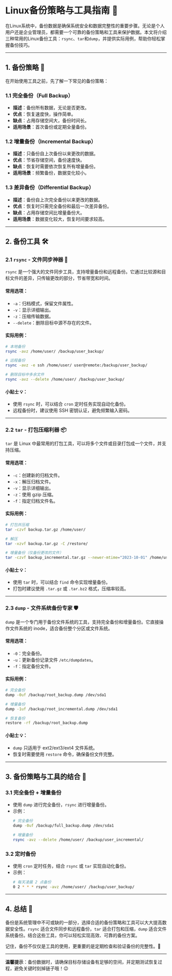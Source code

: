 # Linux备份策略与工具指南 🚀

在Linux系统中，备份数据是确保系统安全和数据完整性的重要步骤。无论是个人用户还是企业管理员，都需要一个可靠的备份策略和工具来保护数据。本文将介绍三种常用的Linux备份工具：`rsync`、`tar`和`dump`，并提供实际用例，帮助你轻松掌握备份技巧。

---

## 1. 备份策略 📜

在开始使用工具之前，先了解一下常见的备份策略：

### 1.1 完全备份（Full Backup）
- **描述**：备份所有数据，无论是否更改。
- **优点**：恢复速度快，操作简单。
- **缺点**：占用存储空间大，备份时间长。
- **适用场景**：首次备份或定期全量备份。

### 1.2 增量备份（Incremental Backup）
- **描述**：只备份自上次备份以来更改的数据。
- **优点**：节省存储空间，备份速度快。
- **缺点**：恢复时需要依次恢复所有增量备份。
- **适用场景**：频繁备份，数据变化较小。

### 1.3 差异备份（Differential Backup）
- **描述**：备份自上次完全备份以来更改的数据。
- **优点**：恢复时只需完全备份和最后一次差异备份。
- **缺点**：占用存储空间比增量备份大。
- **适用场景**：数据变化较大，恢复时间要求较高。

---

## 2. 备份工具 🛠️

### 2.1 `rsync` - 文件同步神器 🚀

`rsync` 是一个强大的文件同步工具，支持增量备份和远程备份。它通过比较源和目标文件的差异，只传输更改的部分，节省带宽和时间。

#### 常用选项：
- `-a`：归档模式，保留文件属性。
- `-v`：显示详细输出。
- `-z`：压缩传输数据。
- `--delete`：删除目标中源不存在的文件。

#### 实际用例：
```bash
# 本地备份
rsync -avz /home/user/ /backup/user_backup/

# 远程备份
rsync -avz -e ssh /home/user/ user@remote:/backup/user_backup/

# 删除目标中多余文件
rsync -avz --delete /home/user/ /backup/user_backup/
```

#### 小贴士 💡：
- 使用 `rsync` 时，可以结合 `cron` 定时任务实现自动化备份。
- 远程备份时，建议使用 SSH 密钥认证，避免频繁输入密码。

---

### 2.2 `tar` - 打包压缩利器 📦

`tar` 是 Linux 中最常用的打包工具，可以将多个文件或目录打包成一个文件，并支持压缩。

#### 常用选项：
- `-c`：创建新的归档文件。
- `-x`：解压归档文件。
- `-v`：显示详细输出。
- `-z`：使用 gzip 压缩。
- `-f`：指定归档文件名。

#### 实际用例：
```bash
# 打包并压缩
tar -czvf backup.tar.gz /home/user/

# 解压
tar -xzvf backup.tar.gz -C /restore/

# 增量备份（仅备份更改的文件）
tar -czvf backup_incremental.tar.gz --newer-mtime="2023-10-01" /home/user/
```

#### 小贴士 💡：
- 使用 `tar` 时，可以结合 `find` 命令实现增量备份。
- 打包时建议使用 `.tar.gz` 或 `.tar.bz2` 格式，压缩率较高。

---

### 2.3 `dump` - 文件系统备份专家 🛡️

`dump` 是一个专门用于备份文件系统的工具，支持完全备份和增量备份。它直接操作文件系统的 inode，适合备份整个分区或文件系统。

#### 常用选项：
- `-0`：完全备份。
- `-u`：更新备份记录文件 `/etc/dumpdates`。
- `-f`：指定备份文件。

#### 实际用例：
```bash
# 完全备份
dump -0uf /backup/root_backup.dump /dev/sda1

# 增量备份
dump -1uf /backup/root_incremental.dump /dev/sda1

# 恢复备份
restore -rf /backup/root_backup.dump
```

#### 小贴士 💡：
- `dump` 只适用于 ext2/ext3/ext4 文件系统。
- 恢复时需要使用 `restore` 命令，确保备份文件完整。

---

## 3. 备份策略与工具的结合 🔗

### 3.1 完全备份 + 增量备份
- 使用 `dump` 进行完全备份，`rsync` 进行增量备份。
- 示例：
  ```bash
  # 完全备份
  dump -0uf /backup/full_backup.dump /dev/sda1

  # 增量备份
  rsync -avz --delete /home/user/ /backup/user_incremental/
  ```

### 3.2 定时备份
- 使用 `cron` 定时任务，结合 `rsync` 或 `tar` 实现自动化备份。
- 示例：
  ```bash
  # 每天凌晨 2 点备份
  0 2 * * * rsync -avz /home/user/ /backup/user_backup/
  ```

---

## 4. 总结 🎯

备份是系统管理中不可或缺的一部分，选择合适的备份策略和工具可以大大提高数据安全性。`rsync` 适合文件同步和远程备份，`tar` 适合打包和压缩，`dump` 适合文件系统备份。结合这些工具，你可以轻松实现高效、可靠的备份方案。

记住，备份不仅仅是工具的使用，更重要的是定期检查和验证备份的完整性。💪

---

**温馨提示**：备份数据时，请确保目标存储设备有足够的空间，并定期测试恢复过程，避免关键时刻掉链子哦！😉